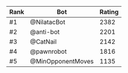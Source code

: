 Rank|Bot|Rating
---|---|---
#1|@NilatacBot|2382
#2|@anti-bot|2201
#3|@CatNail|2142
#4|@pawnrobot|1816
#5|@MinOpponentMoves|1135
